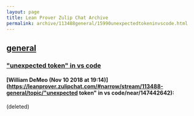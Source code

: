 ```yaml
---
layout: page
title: Lean Prover Zulip Chat Archive 
permalink: archive/113488general/15990unexpectedtokeninvscode.html
---
```


## [general](index.html)
### ["unexpected token" in vs code](15990unexpectedtokeninvscode.html)

#### [William DeMeo (Nov 10 2018 at 19:14)](https://leanprover.zulipchat.com/#narrow/stream/113488-general/topic/"unexpected token" in vs code/near/147442642):
(deleted)

